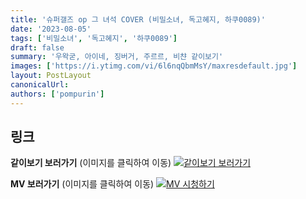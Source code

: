 ```yaml
---
title: '슈퍼갤즈 op 그 녀석 COVER (비밀소녀, 독고혜지, 하쿠0089)'
date: '2023-08-05'
tags: ['비밀소녀', '독고혜지', '하쿠0089']
draft: false
summary: '우왁굳, 아이네, 징버거, 주르르, 비챤 같이보기'
images: ['https://i.ytimg.com/vi/6l6nqQbmMsY/maxresdefault.jpg']
layout: PostLayout
canonicalUrl:
authors: ['pompurin']
---
```


## 링크

**같이보기 보러가기** (이미지를 클릭하여 이동)
[![같이보기 보러가기](../static/images/logo.png)](https://cafe.naver.com/steamindiegame/12316926)

**MV 보러가기** (이미지를 클릭하여 이동)
[![MV 시청하기](https://i.ytimg.com/vi/6l6nqQbmMsY/maxresdefault.jpg)](https://youtu.be/6l6nqQbmMsY)
